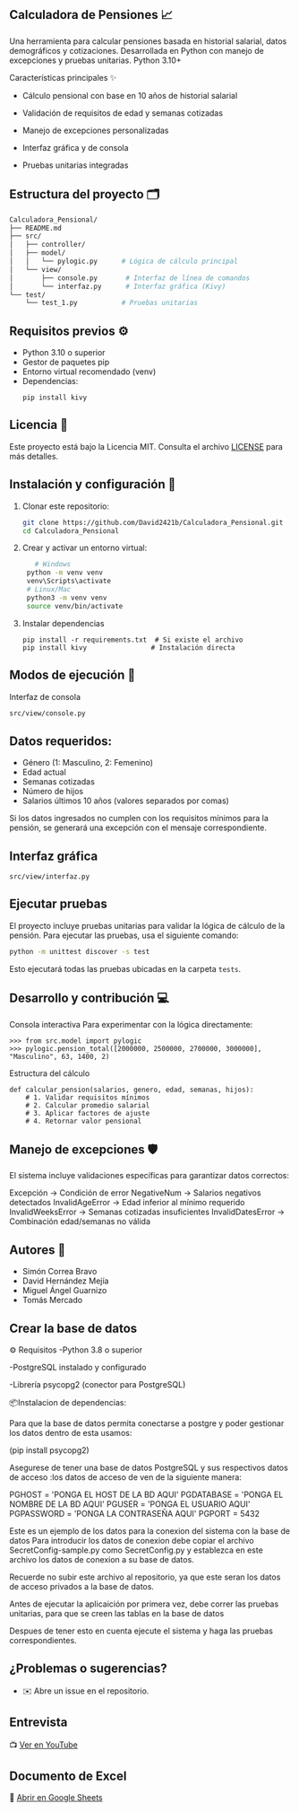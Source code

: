 ## Calculadora de Pensiones 📈

Una herramienta para calcular pensiones basada en historial salarial, datos demográficos y cotizaciones. Desarrollada en Python con manejo de excepciones y pruebas unitarias.
Python 3.10+

Características principales ✨

- Cálculo pensional con base en 10 años de historial salarial

- Validación de requisitos de edad y semanas cotizadas

- Manejo de excepciones personalizadas

- Interfaz gráfica y de consola

- Pruebas unitarias integradas

## Estructura del proyecto 🗂️
```bash
Calculadora_Pensional/
├── README.md
├── src/
│   ├── controller/
│   ├── model/
│   │   └── pylogic.py      # Lógica de cálculo principal
│   └── view/
│       ├── console.py       # Interfaz de línea de comandos
│       └── interfaz.py      # Interfaz gráfica (Kivy)
└── test/
    └── test_1.py           # Pruebas unitarias
```
## Requisitos previos ⚙️

- Python 3.10 o superior
- Gestor de paquetes pip
- Entorno virtual recomendado (venv)
- Dependencias:
  ```
  pip install kivy
  ```

## Licencia 📄

Este proyecto está bajo la Licencia MIT. Consulta el archivo [LICENSE](LICENSE) para más detalles.

## Instalación y configuración 🔧

1. Clonar este repositorio:
   ```bash
   git clone https://github.com/David2421b/Calculadora_Pensional.git
   cd Calculadora_Pensional
   ```
2. Crear y activar un entorno virtual:
   ```bash
      # Windows
    python -m venv venv
    venv\Scripts\activate
    # Linux/Mac
    python3 -m venv venv
    source venv/bin/activate
   ```
3. Instalar dependencias
   ```
   pip install -r requirements.txt  # Si existe el archivo
   pip install kivy                # Instalación directa
   ```
   
## Modos de ejecución 🚀

Interfaz de consola

```bash
src/view/console.py
```

## Datos requeridos:

- Género (1: Masculino, 2: Femenino)
- Edad actual
- Semanas cotizadas
- Número de hijos
- Salarios últimos 10 años (valores separados por comas)

Si los datos ingresados no cumplen con los requisitos mínimos para la pensión, se generará una excepción con el mensaje correspondiente.

## Interfaz gráfica
```
src/view/interfaz.py

```
## Ejecutar pruebas

El proyecto incluye pruebas unitarias para validar la lógica de cálculo de la pensión. Para ejecutar las pruebas, usa el siguiente comando:

```bash
python -m unittest discover -s test
```

Esto ejecutará todas las pruebas ubicadas en la carpeta `tests`.

## Desarrollo y contribución 💻
Consola interactiva
Para experimentar con la lógica directamente:
```
>>> from src.model import pylogic
>>> pylogic.pension_total([2000000, 2500000, 2700000, 3000000], "Masculino", 63, 1400, 2)
```

Estructura del cálculo
```
def calcular_pension(salarios, genero, edad, semanas, hijos):
    # 1. Validar requisitos mínimos
    # 2. Calcular promedio salarial
    # 3. Aplicar factores de ajuste
    # 4. Retornar valor pensional
```
## Manejo de excepciones 🛡️

El sistema incluye validaciones específicas para garantizar datos correctos:


Excepción -> Condición de error
NegativeNum	 -> Salarios negativos detectados
InvalidAgeError	 -> Edad inferior al mínimo requerido
InvalidWeeksError	-> Semanas cotizadas insuficientes
InvalidDatesError  -> Combinación edad/semanas no válida


## Autores 👥

- Simón Correa Bravo 
- David Hernández Mejía 
- Miguel Ángel Guarnizo 
- Tomás Mercado

## Crear la base de datos
⚙️ Requisitos
-Python 3.8 o superior

-PostgreSQL instalado y configurado

-Librería psycopg2 (conector para PostgreSQL)

📦Instalacion de dependencias:

Para que la base de datos permita conectarse a postgre y poder gestionar los datos dentro de esta usamos:

(pip install psycopg2)

Asegurese de tener una base de datos PostgreSQL y sus respectivos datos de acceso
:los datos  de acceso de ven de la siguiente manera:

PGHOST = 'PONGA EL HOST DE LA BD AQUI'
PGDATABASE = 'PONGA EL NOMBRE DE LA BD AQUI'
PGUSER = 'PONGA EL USUARIO AQUI'
PGPASSWORD = 'PONGA LA CONTRASEÑA AQUI'
PGPORT = 5432

Este es un ejemplo de los datos para la conexion del sistema con la base de datos
Para introducir los datos de conexion debe copiar el archivo SecretConfig-sample.py como SecretConfig.py y establezca en este archivo los datos de conexion a su base de datos.

Recuerde no subir este archivo al repositorio, ya que este seran los datos de acceso privados a la base de datos.


Antes de ejecutar la aplicaición por primera vez, debe correr las pruebas unitarias, para que se creen las tablas en la base de datos

Despues de tener esto en cuenta ejecute el sistema y haga las pruebas correspondientes.



## ¿Problemas o sugerencias?

- ✉️ Abre un issue en el repositorio.

## Entrevista  
📺 [Ver en YouTube](https://youtu.be/5jBNKtJzQe4?si=5xQrhLlG16mk0w0V)  

## Documento de Excel  
📂 [Abrir en Google Sheets](https://docs.google.com/spreadsheets/d/1kuuWBAFq2SusGgKoASq2CQfCwAenW69s/edit?usp=sharing&ouid=114415268604794066439&rtpof=true&sd=true)  
